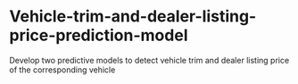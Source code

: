 # Vehicle-trim-and-dealer-listing-price-prediction-model
Develop two predictive models to detect vehicle trim and dealer listing price of the corresponding vehicle
